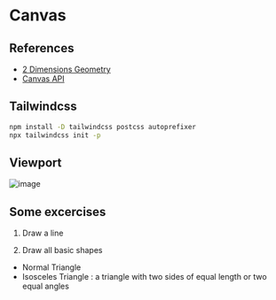 # Canvas

## References

- [2 Dimensions Geometry](https://monkey.edu.vn/ba-me-can-biet/giao-duc/kien-thuc-co-ban/cac-hinh-trong-toan-hoc)
- [Canvas API](https://developer.mozilla.org/en-US/docs/Web/API/Canvas_API/Tutorial)

## Tailwindcss

```sh
npm install -D tailwindcss postcss autoprefixer
npx tailwindcss init -p
```

## Viewport

![image](https://developer.mozilla.org/en-US/docs/Web/API/Canvas_API/Tutorial/Drawing_shapes/canvas_default_grid.png)

## Some excercises

1. Draw a line

2. Draw all basic shapes

- Normal Triangle
- Isosceles Triangle : a triangle with two sides of equal length or two equal angles
